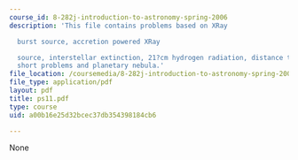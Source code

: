 ```yaml
---
course_id: 8-282j-introduction-to-astronomy-spring-2006
description: 'This file contains problems based on XRay

  burst source, accretion powered XRay

  source, interstellar extinction, 21?cm hydrogen radiation, distance to a dark cloud,
  short problems and planetary nebula.'
file_location: /coursemedia/8-282j-introduction-to-astronomy-spring-2006/a00b16e25d32bcec37db354398184cb6_ps11.pdf
file_type: application/pdf
layout: pdf
title: ps11.pdf
type: course
uid: a00b16e25d32bcec37db354398184cb6

---
```

None
